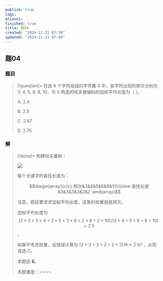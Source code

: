 ```yaml
---
publish: true
tags: 
aliases: 
finished: true
title: 题04
created: "2024-11-21 07:30"
updated: "2024-11-21 07:40"
---
```

## 题04
### 题目
> [!question]+
> 在由 6 个字符组成的字符集 S 中，各字符出现的频次分别为 3, 4, 5, 6, 8, 10，为 S 构造的哈夫曼编码的加权平均长度为（ ）。
> 
> A. 2.4
> 
> B. 2.5
> 
> C. 2.67
> 
> D. 2.75
### 解
> [!done]+
> 构建哈夫曼树：
> 
> ![](https://img.hwenyi.live/202412160012082.webp)
> 
> 每个关键字的查找长度为：
> 
> $$\begin{array}{c|c} 频次&3&4&5&6&8&10\\\hline 查找长度&3&3&3&3&2&2 \end{array}$$
> 
> 注意，题目要求求加权平均长度，这里的权重就是频次。
> 
> 加权平均长度为 $$(3\times3+3\times4+3\times5+3\times6+2\times8+2\times10)/(3+4+5+6+8+10) = 2.5$$ 。
> 
> 如果不考虑权重，会错误计算为 $(3+3+3+3+2+2)/6\approx 2.67$ ，从而误选 C。
> 
> 本题选 **B**。
> 
> 本题难度：⭐️⭐️⭐️⭐️

